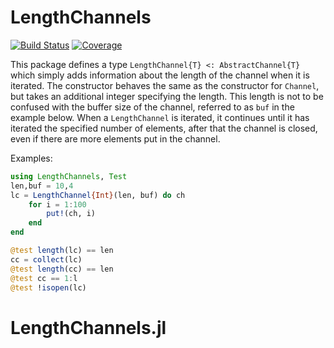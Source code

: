 # LengthChannels

[![Build Status](https://travis-ci.com/baggepinnen/LengthChannels.jl.svg?branch=master)](https://travis-ci.org/baggepinnen/LengthChannels.jl)
[![Coverage](https://codecov.io/gh//.jl/branch/master/graph/badge.svg)](https://codecov.io/gh//.jl)

This package defines a type `LengthChannel{T} <: AbstractChannel{T}` which simply adds information about the length of the channel when it is iterated. The constructor behaves the same as the constructor for `Channel`, but takes an additional integer specifying the length. This length is not to be confused with the buffer size of the channel, referred to as `buf` in the example below. When a `LengthChannel` is iterated, it continues until it has iterated the specified number of elements, after that the channel is closed, even if there are more elements put in the channel.

Examples:

```julia
using LengthChannels, Test
len,buf = 10,4
lc = LengthChannel{Int}(len, buf) do ch
    for i = 1:100
        put!(ch, i)
    end
end

@test length(lc) == len
cc = collect(lc)
@test length(cc) == len
@test cc == 1:l
@test !isopen(lc)
```
# LengthChannels.jl
